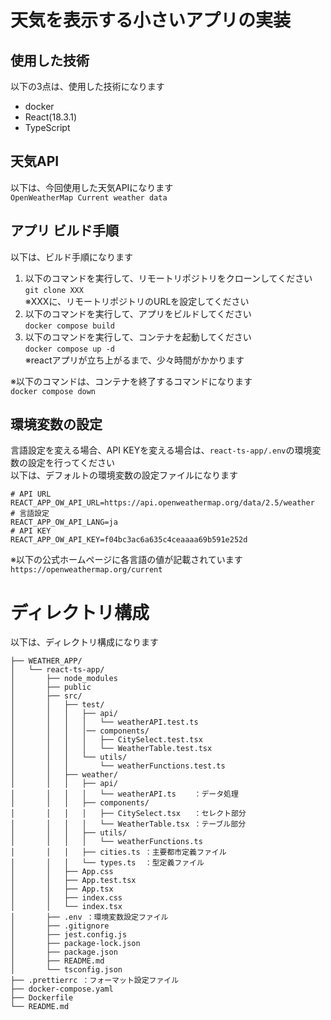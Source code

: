 # 天気を表示する小さいアプリの実装

## 使用した技術
以下の3点は、使用した技術になります
- docker
- React(18.3.1)
- TypeScript

## 天気API
以下は、今回使用した天気APIになります  
```OpenWeatherMap Current weather data```  

## アプリ ビルド手順
以下は、ビルド手順になります
1. 以下のコマンドを実行して、リモートリポジトリをクローンしてください  
```git clone XXX```  
※XXXに、リモートリポジトリのURLを設定してください  
1. 以下のコマンドを実行して、アプリをビルドしてください  
```docker compose build```  
1. 以下のコマンドを実行して、コンテナを起動してください  
```docker compose up -d ```  
※reactアプリが立ち上がるまで、少々時間がかかります

※以下のコマンドは、コンテナを終了するコマンドになります  
```docker compose down```  

## 環境変数の設定
言語設定を変える場合、API KEYを変える場合は、```react-ts-app/.env```の環境変数の設定を行ってください  
以下は、デフォルトの環境変数の設定ファイルになります  
```
# API URL
REACT_APP_OW_API_URL=https://api.openweathermap.org/data/2.5/weather
# 言語設定
REACT_APP_OW_API_LANG=ja
# API KEY
REACT_APP_OW_API_KEY=f04bc3ac6a635c4ceaaaa69b591e252d
``` 
※以下の公式ホームページに各言語の値が記載されています  
```https://openweathermap.org/current```

# ディレクトリ構成
以下は、ディレクトリ構成になります
```
├── WEATHER_APP/
│   └── react-ts-app/
│       ├── node_modules
│       ├── public
│       ├── src/
│       │   ├── test/
│       │   │   ├── api/
│       │   │   │   └── weatherAPI.test.ts
│       │   │   │── components/
│       │   │   │   ├── CitySelect.test.tsx
│       │   │   │   └── WeatherTable.test.tsx
│       │   │   └── utils/
│       │   │       └── weatherFunctions.test.ts
│       │   ├── weather/
│       │   │   ├── api/
│       │   │   │   └── weatherAPI.ts    ：データ処理
│       │   │   ├── components/
│       │   │   │   ├── CitySelect.tsx   ：セレクト部分
│       │   │   │   └── WeatherTable.tsx ：テーブル部分
│       │   │   ├── utils/
│       │   │   │   └── weatherFunctions.ts
│       │   │   ├── cities.ts ：主要都市定義ファイル
│       │   │   └── types.ts  ：型定義ファイル
│       │   ├── App.css
│       │   ├── App.test.tsx
│       │   ├── App.tsx
│       │   ├── index.css
│       │   └── index.tsx
│       ├── .env ：環境変数設定ファイル
│       ├── .gitignore
│       ├── jest.config.js
│       ├── package-lock.json
│       ├── package.json
│       ├── README.md
│       └── tsconfig.json
├── .prettierrc ：フォーマット設定ファイル
├── docker-compose.yaml
├── Dockerfile
└── README.md
```

